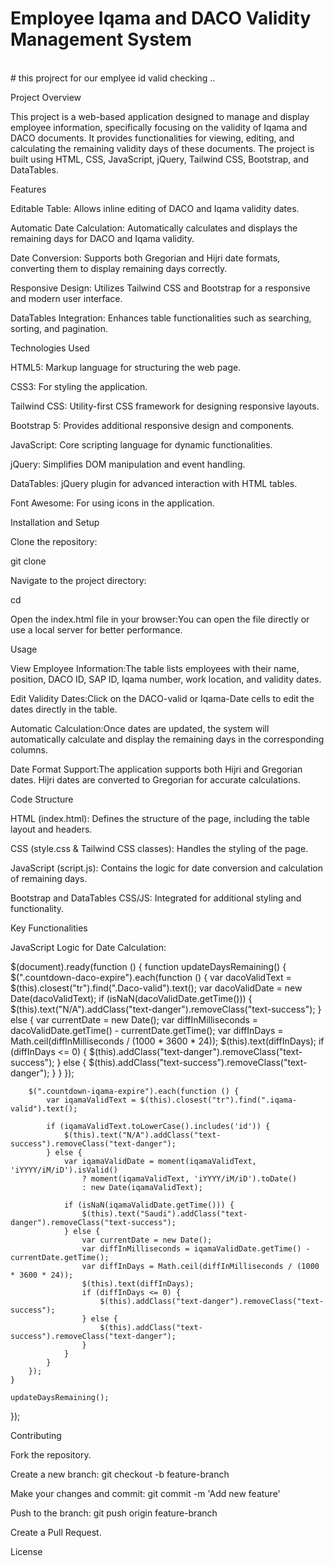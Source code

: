# Employee Iqama and DACO Validity Management System
<br/>
# this projrect for our emplyee id valid checking ..



Project Overview

This project is a web-based application designed to manage and display employee information, specifically focusing on the validity of Iqama and DACO documents. It provides functionalities for viewing, editing, and calculating the remaining validity days of these documents. The project is built using HTML, CSS, JavaScript, jQuery, Tailwind CSS, Bootstrap, and DataTables.

Features

Editable Table: Allows inline editing of DACO and Iqama validity dates.

Automatic Date Calculation: Automatically calculates and displays the remaining days for DACO and Iqama validity.

Date Conversion: Supports both Gregorian and Hijri date formats, converting them to display remaining days correctly.

Responsive Design: Utilizes Tailwind CSS and Bootstrap for a responsive and modern user interface.

DataTables Integration: Enhances table functionalities such as searching, sorting, and pagination.

Technologies Used

HTML5: Markup language for structuring the web page.

CSS3: For styling the application.

Tailwind CSS: Utility-first CSS framework for designing responsive layouts.

Bootstrap 5: Provides additional responsive design and components.

JavaScript: Core scripting language for dynamic functionalities.

jQuery: Simplifies DOM manipulation and event handling.

DataTables: jQuery plugin for advanced interaction with HTML tables.

Font Awesome: For using icons in the application.

Installation and Setup

Clone the repository:

git clone <repository-url>

Navigate to the project directory:

cd <project-directory>

Open the index.html file in your browser:You can open the file directly or use a local server for better performance.

Usage

View Employee Information:The table lists employees with their name, position, DACO ID, SAP ID, Iqama number, work location, and validity dates.

Edit Validity Dates:Click on the DACO-valid or Iqama-Date cells to edit the dates directly in the table.

Automatic Calculation:Once dates are updated, the system will automatically calculate and display the remaining days in the corresponding columns.

Date Format Support:The application supports both Hijri and Gregorian dates. Hijri dates are converted to Gregorian for accurate calculations.

Code Structure

HTML (index.html): Defines the structure of the page, including the table layout and headers.

CSS (style.css & Tailwind CSS classes): Handles the styling of the page.

JavaScript (script.js): Contains the logic for date conversion and calculation of remaining days.

Bootstrap and DataTables CSS/JS: Integrated for additional styling and functionality.

Key Functionalities

JavaScript Logic for Date Calculation:

$(document).ready(function () {
    function updateDaysRemaining() {
        $(".countdown-daco-expire").each(function () {
            var dacoValidText = $(this).closest("tr").find(".Daco-valid").text();
            var dacoValidDate = new Date(dacoValidText);
            if (isNaN(dacoValidDate.getTime())) {
                $(this).text("N/A").addClass("text-danger").removeClass("text-success");
            } else {
                var currentDate = new Date();
                var diffInMilliseconds = dacoValidDate.getTime() - currentDate.getTime();
                var diffInDays = Math.ceil(diffInMilliseconds / (1000 * 3600 * 24));
                $(this).text(diffInDays);
                if (diffInDays <= 0) {
                    $(this).addClass("text-danger").removeClass("text-success");
                } else {
                    $(this).addClass("text-success").removeClass("text-danger");
                }
            }
        });

        $(".countdown-iqama-expire").each(function () {
            var iqamaValidText = $(this).closest("tr").find(".iqama-valid").text();

            if (iqamaValidText.toLowerCase().includes('id')) {
                $(this).text("N/A").addClass("text-success").removeClass("text-danger");
            } else {
                var iqamaValidDate = moment(iqamaValidText, 'iYYYY/iM/iD').isValid()
                    ? moment(iqamaValidText, 'iYYYY/iM/iD').toDate()
                    : new Date(iqamaValidText);

                if (isNaN(iqamaValidDate.getTime())) {
                    $(this).text("Saudi").addClass("text-danger").removeClass("text-success");
                } else {
                    var currentDate = new Date();
                    var diffInMilliseconds = iqamaValidDate.getTime() - currentDate.getTime();
                    var diffInDays = Math.ceil(diffInMilliseconds / (1000 * 3600 * 24));
                    $(this).text(diffInDays);
                    if (diffInDays <= 0) {
                        $(this).addClass("text-danger").removeClass("text-success");
                    } else {
                        $(this).addClass("text-success").removeClass("text-danger");
                    }
                }
            }
        });
    }

    updateDaysRemaining();
});

Contributing

Fork the repository.

Create a new branch: git checkout -b feature-branch

Make your changes and commit: git commit -m 'Add new feature'

Push to the branch: git push origin feature-branch

Create a Pull Request.

License

